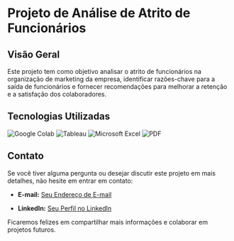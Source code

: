 # Projeto de Análise de Atrito de Funcionários

## Visão Geral

Este projeto tem como objetivo analisar o atrito de funcionários na organização de marketing da empresa, identificar razões-chave para a saída de funcionários e fornecer recomendações para melhorar a retenção e a satisfação dos colaboradores.

## Tecnologias Utilizadas


![Google Colab](https://img.shields.io/badge/Google%20Colab-Notebook-yellow)
![Tableau](https://img.shields.io/badge/Tableau-Data%20Visualization-blue)
![Microsoft Excel](https://img.shields.io/badge/Microsoft%20Excel-Data%20Preparation-green)
![PDF](https://img.shields.io/badge/PDF-Data%20Reference-orange)



## Contato

Se você tiver alguma pergunta ou desejar discutir este projeto em mais detalhes, não hesite em entrar em contato:

- **E-mail:** [Seu Endereço de E-mail](marcosretondardigital@gmail.com)

- **LinkedIn:** [Seu Perfil no LinkedIn](https://www.linkedin.com/in/marcos-retondar/)

Ficaremos felizes em compartilhar mais informações e colaborar em projetos futuros. 